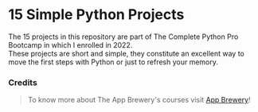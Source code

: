 # 15 Simple Python Projects

The 15 projects in this repository are part of <a herf="https://www.udemy.com/course/100-days-of-code/">
The Complete Python Pro Bootcamp</a> in which I enrolled in 2022.<br>
These projects are short and simple, they constitute an excellent way 
to move the first steps with Python or just to refresh your memory.

### Credits
>To know more about The App Brewery's courses visit <a href="https://www.appbrewery.co/">App Brewery</a>!
